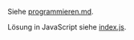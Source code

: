 Siehe [programmieren.md](pages/mobile/01-intro/programmieren.md).

Lösung in JavaScript siehe [index.js](./index.js).